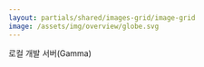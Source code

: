 ```yaml
---
layout: partials/shared/images-grid/image-grid
image: /assets/img/overview/globe.svg
---
```


로컬 개발 서버(Gamma)
